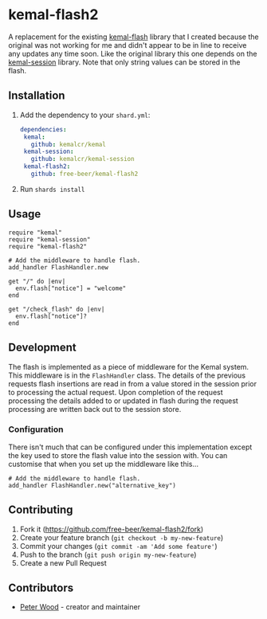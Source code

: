 # kemal-flash2

A replacement for the existing [kemal-flash](https://github.com/neovintage/kemal-flash)
library that I created because the original was not working for me and didn't
appear to be in line to receive any updates any time soon. Like the original
library this one depends on the [kemal-session](https://github.com/kemalcr/kemal-session)
library. Note that only string values can be stored in the flash.

## Installation

1. Add the dependency to your `shard.yml`:

   ```yaml
   dependencies:
    kemal:
      github: kemalcr/kemal
    kemal-session:
      github: kemalcr/kemal-session
    kemal-flash2:
      github: free-beer/kemal-flash2
   ```

2. Run `shards install`


## Usage

```crystal
require "kemal"
require "kemal-session"
require "kemal-flash2"

# Add the middleware to handle flash.
add_handler FlashHandler.new

get "/" do |env|
  env.flash["notice"] = "welcome"
end

get "/check_flash" do |env|
  env.flash["notice"]?
end
```


## Development

The flash is implemented as a piece of middleware for the Kemal system. This
middleware is in the ``FlashHandler`` class. The details of the previous requests
flash insertions are read in from a value stored in the session prior to
processing the actual request. Upon completion of the request processing the
details added to or updated in flash during the request processing are written
back out to the session store.

### Configuration

There isn't much that can be configured under this implementation except the
key used to store the flash value into the session with. You can customise that
when you set up the middleware like this...

```crystal
# Add the middleware to handle flash.
add_handler FlashHandler.new("alternative_key")
```

## Contributing

1. Fork it (<https://github.com/free-beer/kemal-flash2/fork>)
2. Create your feature branch (`git checkout -b my-new-feature`)
3. Commit your changes (`git commit -am 'Add some feature'`)
4. Push to the branch (`git push origin my-new-feature`)
5. Create a new Pull Request

## Contributors

- [Peter Wood](https://github.com/free-beer) - creator and maintainer
